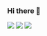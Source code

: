 ### Hi there 👋

<!--
**AndaisRin/AndaisRin** is a ✨ _special_ ✨ repository because its `README.md` (this file) appears on your GitHub profile.

Here are some ideas to get you started:

- 🔭 I’m currently working on ...
- 🌱 I’m currently learning ...
- 👯 I’m looking to collaborate on ...
- 🤔 I’m looking for help with ...
- 💬 Ask me about ...
- 📫 How to reach me: ...
- 😄 Pronouns: ...
- ⚡ Fun fact: ...
-->

![](http://github-profile-summary-cards.vercel.app/api/cards/profile-details?username=AndaisRin&theme=city_lights)
![](http://github-profile-summary-cards.vercel.app/api/cards/stats?username=AndaisRin&theme=city_lights)
![](http://github-profile-summary-cards.vercel.app/api/cards/repos-per-language?username=AndaisRin&theme=city_lights)
